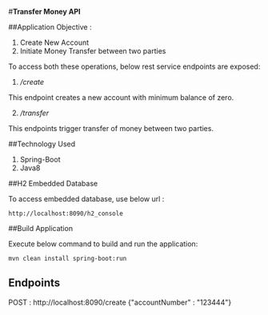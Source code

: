 #**Transfer Money API**

##Application Objective :

1. Create New Account 
2. Initiate Money Transfer between two parties

To access both these operations, below rest service endpoints are exposed:

1. _/create_

This endpoint creates a new account with minimum balance of zero.

2. _/transfer_

This endpoints trigger transfer of money between two parties.

##Technology Used

1. Spring-Boot
2. Java8

##H2 Embedded Database

To access embedded database, use below url : 

```
http://localhost:8090/h2_console
```

##Build Application

Execute below command to build and run the application:

```
mvn clean install spring-boot:run
```


## Endpoints

POST : http://localhost:8090/create
{"accountNumber" : "123444"}


